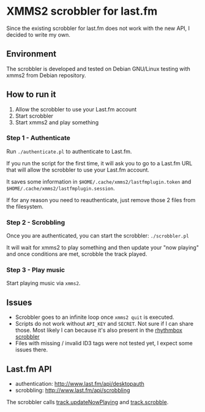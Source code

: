 # XMMS2 scrobbler for last.fm

Since the existing scrobbler for last.fm does not work with the new
API, I decided to write my own.

## Environment

The scrobbler is developed and tested on Debian GNU/Linux testing with
xmms2 from Debian repository.

## How to run it

1. Allow the scrobbler to use your Last.fm account
2. Start scrobbler
3. Start xmms2 and play something

### Step 1 - Authenticate

Run `./authenticate.pl` to authenticate to Last.fm.

If you run the script for the first time, it will ask you to go to a
Last.fm URL that will allow the scrobbler to use your Last.fm account.

It saves some information in `$HOME/.cache/xmms2/lastfmplugin.token`
and `$HOME/.cache/xmms2/lastfmplugin.session`.

If for any reason you need to reauthenticate, just remove those 2
files from the filesystem.

### Step 2 - Scrobbling

Once you are authenticated, you can start the scrobbler:
`./scrobbler.pl`

It will wait for xmms2 to play something and then update your "now
playing" and once conditions are met, scrobble the track played.

### Step 3 - Play music

Start playing music via `xmms2`.

## Issues

- Scrobbler goes to an infinite loop once `xmms2 quit` is executed.
- Scripts do not work without `API_KEY` and `SECRET`. Not sure if I can share those.  Most likely I can because it's also present in the [rhythmbox scrobbler](https://git.gnome.org/browse/rhythmbox/tree/plugins/audioscrobbler/rb-audioscrobbler-service.c)
- Files with missing / invalid ID3 tags were not tested yet, I expect
  some issues there.

## Last.fm API

- authentication: http://www.last.fm/api/desktopauth
- scrobbling: http://www.last.fm/api/scrobbling

The scrobbler calls [track.updateNowPlaying](http://www.last.fm/api/show/track.updateNowPlaying) and [track.scrobble](http://www.last.fm/api/show/track.scrobble).
